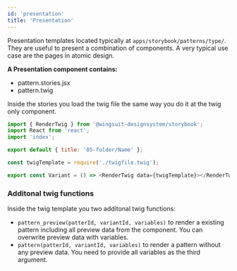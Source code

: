 ```yaml
---
id: 'presentation'
title: 'Presentation'
---
```

Presentation templates located typically at `apps/storybook/patterns/type/`. 
They are useful to present a combination of components. A very typical use case are the pages in atomic design.

<b>A Presentation component contains:</b>
* pattern.stories.jsx
* pattern.twig

Inside the stories you load the twig file the same way you do it at the twig only component.
```js
import { RenderTwig } from '@wingsuit-designsystem/storybook';
import React from 'react';
import 'index';

export default { title: '05-folder/Name' };

const twigTemplate = require('./twigfile.twig');

export const Variant = () => <RenderTwig data={twigTemplate}></RenderTwig>;
```

### Additonal twig functions
Inside the twig template you two additonal twig functions:

* `pattern_preview(patterId, variantId, variables)` to render a existing pattern including all preview data from the component. You can overwrite preview data with variables.
* `pattern(patterId, variantId, variables)` to render a pattern without any preview data. You need to provide all variables as the third argument.

